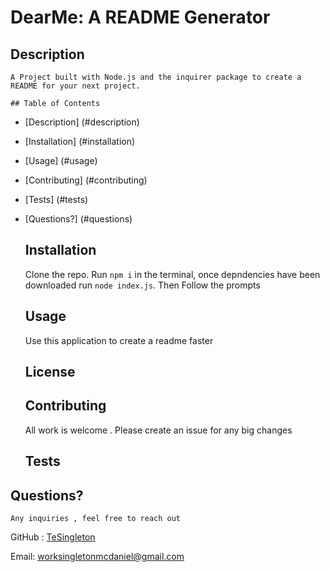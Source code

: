 
  
 # DearMe: A README Generator

## Description

    A Project built with Node.js and the inquirer package to create a README for your next project.

    ## Table of Contents 
     
* [Description] (#description)
* [Installation] (#installation)
* [Usage] (#usage)
* [Contributing] (#contributing)
* [Tests] (#tests)
* [Questions?] (#questions)
    
    ## Installation 
    Clone the repo. Run `npm i` in the terminal, once depndencies have been downloaded run `node index.js`. Then Follow the prompts

    ## Usage

    Use this application to create a readme faster

    ## License

    

    ## Contributing

    All work is welcome . Please create an issue for any big changes

    ## Tests

    

 ## Questions?

    Any inquiries , feel free to reach out

  GitHub : <a href="https://github.com/TeSingleton">TeSingleton</a>

Email:  <a href="mailto:worksingletonmcdaniel@gmail.com">worksingletonmcdaniel@gmail.com</a>

    